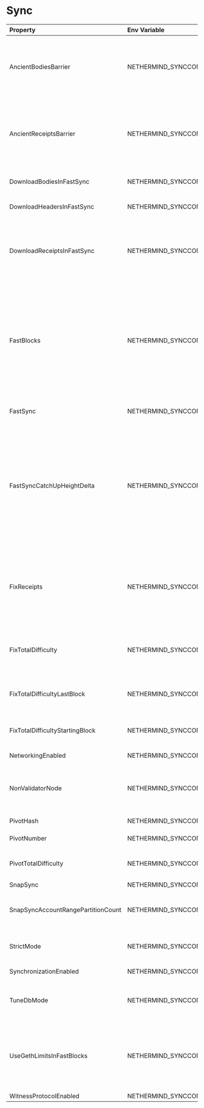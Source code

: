 # Sync



| Property | Env Variable | Description | Default |
| :--- | :--- | :--- | :--- |
| AncientBodiesBarrier | NETHERMIND_SYNCCONFIG_ANCIENTBODIESBARRIER | [EXPERIMENTAL] Defines the earliest body downloaded in fast sync when DownloadBodiesInFastSync is enabled. Actual values used will be Math.Max(1, Math.Min(PivotNumber, AncientBodiesBarrier)) | 0 |
| AncientReceiptsBarrier | NETHERMIND_SYNCCONFIG_ANCIENTRECEIPTSBARRIER | [EXPERIMENTAL] Defines the earliest receipts downloaded in fast sync when DownloadReceiptsInFastSync is enabled. Actual value used will be Math.Max(1, Math.Min(PivotNumber, Math.Max(AncientBodiesBarrier, AncientReceiptsBarrier))) | 0 |
| DownloadBodiesInFastSync | NETHERMIND_SYNCCONFIG_DOWNLOADBODIESINFASTSYNC | If set to 'true' then the block bodies will be downloaded in the Fast Sync mode. | true |
| DownloadHeadersInFastSync | NETHERMIND_SYNCCONFIG_DOWNLOADHEADERSINFASTSYNC | If set to 'false' then fast sync will only download recent blocks. | true |
| DownloadReceiptsInFastSync | NETHERMIND_SYNCCONFIG_DOWNLOADRECEIPTSINFASTSYNC | If set to 'true' then the receipts will be downloaded in the Fast Sync mode. This will slow down the process by a few hours but will allow you to interact with dApps that execute extensive historical logs searches (like Maker CDPs). | true |
| FastBlocks | NETHERMIND_SYNCCONFIG_FASTBLOCKS | If set to 'true' then in the Fast Sync mode blocks will be first downloaded from the provided PivotNumber downwards. This allows for parallelization of requests with many sync peers and with no need to worry about syncing a valid branch (syncing downwards to 0). You need to enter the pivot block number, hash and total difficulty from a trusted source (you can use etherscan and confirm with other sources if you wan to change it). | false |
| FastSync | NETHERMIND_SYNCCONFIG_FASTSYNC | If set to 'true' then the Fast Sync (eth/63) synchronization algorithm will be used. | false |
| FastSyncCatchUpHeightDelta | NETHERMIND_SYNCCONFIG_FASTSYNCCATCHUPHEIGHTDELTA | Relevant only if 'FastSync' is 'true'. If set to a value, then it will set a minimum height threshold limit up to which FullSync, if already on, will stay on when chain will be behind network. If this limit will be exceeded, it will switch back to FastSync. In normal usage we do not recommend setting this to less than 32 as this can cause issues with chain reorgs. Please note that last 2 blocks will always be processed in FullSync, so setting it to less than 2 will have no effect. | 8192 |
| FixReceipts | NETHERMIND_SYNCCONFIG_FIXRECEIPTS | [ONLY FOR MISSING RECEIPTS ISSUE] Turns on receipts validation that checks for ones that might be missing due to previous bug. It downloads them from network if needed.If used please check that PivotNumber is same as original used when syncing the node as its used as a cut-off point. | false |
| FixTotalDifficulty | NETHERMIND_SYNCCONFIG_FIXTOTALDIFFICULTY | [ONLY TO FIX INCORRECT TOTAL DIFFICULTY ISSUE] Recalculates total difficulty starting from FixTotalDifficultyStartingBlock to FixTotalDifficultyLastBlock. | false |
| FixTotalDifficultyLastBlock | NETHERMIND_SYNCCONFIG_FIXTOTALDIFFICULTYLASTBLOCK | [ONLY TO FIX INCORRECT TOTAL DIFFICULTY ISSUE] Last block which total difficulty will be recalculated. If set to null equals to best known block | null |
| FixTotalDifficultyStartingBlock | NETHERMIND_SYNCCONFIG_FIXTOTALDIFFICULTYSTARTINGBLOCK | [ONLY TO FIX INCORRECT TOTAL DIFFICULTY ISSUE] First block which total difficulty will be recalculated. | 1 |
| NetworkingEnabled | NETHERMIND_SYNCCONFIG_NETWORKINGENABLED | If 'false' then the node does not connect to peers. | true |
| NonValidatorNode | NETHERMIND_SYNCCONFIG_NONVALIDATORNODE | [EXPERIMENTAL] Only for non validator nodes! If set to true, DownloadReceiptsInFastSync and/or DownloadBodiesInFastSync can be set to false. | false |
| PivotHash | NETHERMIND_SYNCCONFIG_PIVOTHASH | Hash of the pivot block for the Fast Blocks sync. | null |
| PivotNumber | NETHERMIND_SYNCCONFIG_PIVOTNUMBER | Number of the pivot block for the Fast Blocks sync. | 0 |
| PivotTotalDifficulty | NETHERMIND_SYNCCONFIG_PIVOTTOTALDIFFICULTY | Total Difficulty of the pivot block for the Fast Blocks sync (not - this is total difficulty and not difficulty). | null |
| SnapSync | NETHERMIND_SYNCCONFIG_SNAPSYNC | Enables SNAP sync protocol. | false |
| SnapSyncAccountRangePartitionCount | NETHERMIND_SYNCCONFIG_SNAPSYNCACCOUNTRANGEPARTITIONCOUNT | Number of account range partition to create. Increase snap sync request concurrency. Value must be between 1 to 256 (inclusive). | 8 |
| StrictMode | NETHERMIND_SYNCCONFIG_STRICTMODE | Disable some optimization and run a more extensive sync. Useful for broken sync state but normally not needed | false |
| SynchronizationEnabled | NETHERMIND_SYNCCONFIG_SYNCHRONIZATIONENABLED | If 'false' then the node does not download/process new blocks. | true |
| TuneDbMode | NETHERMIND_SYNCCONFIG_TUNEDBMODE | [EXPERIMENTAL] Optimize db for write during sync. Significantly reduce total writes written and some sync time if you are not network limited. | Default |
| UseGethLimitsInFastBlocks | NETHERMIND_SYNCCONFIG_USEGETHLIMITSINFASTBLOCKS | If set to 'true' then in the Fast Blocks mode Nethermind generates smaller requests to avoid Geth from disconnecting. On the Geth heavy networks (mainnet) it is desired while on Parity or Nethermind heavy networks (Goerli, AuRa) it slows down the sync by a factor of ~4 | true |
| WitnessProtocolEnabled | NETHERMIND_SYNCCONFIG_WITNESSPROTOCOLENABLED | Enables witness protocol. | false |
